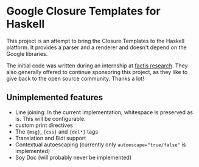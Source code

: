 # Google Closure Templates for Haskell

This project is an attempt to bring the Closure Templates to the Haskell
platform. It provides a parser and a renderer and doesn't depend on the Google
libraries.

The initial code was written during an internship at [factis research][1]. They
also generally offered to continue sponsoring this project, as they like to
give back to the open source community. Thanks a lot!

## Unimplemented features

* Line joining: In the current implementation, whitespace is preserved as is.
  This will be configurable.
* custom print directives
* The `{msg}`, `{css}` and `{del*}` tags
* Translation and Bidi support
* Contextual autoescaping (currently only `autoescape="true/false"` is
  implemented)
* Soy Doc (will probably never be implemented)

[1]: http://www.factisresearch.com/
